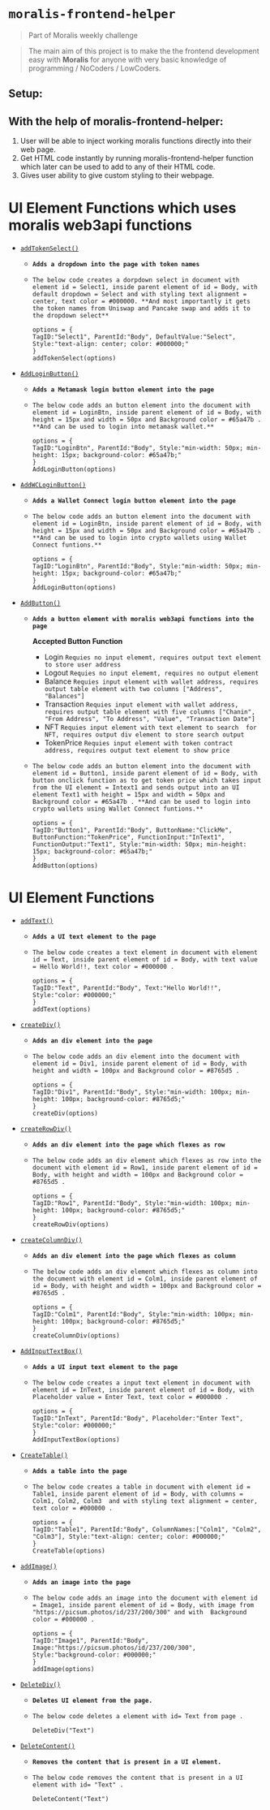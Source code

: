 # `moralis-frontend-helper`
> Part of Moralis weekly challenge 

> The main aim of this project is to make the the frontend development easy with **Moralis** for anyone with very basic knowledge of programming / NoCoders / LowCoders.

## Setup:

## With the help of moralis-frontend-helper:
1. User will be able to inject working moralis functions directly into their web page.  
2. Get HTML code instantly by running moralis-frontend-helper function which later can be used to add to any of their HTML code. 
3. Gives user ability to give custom styling to their webpage.  

# UI Element Functions which uses moralis web3api functions

- [`addTokenSelect()`](#addTokenSelect)
  - **`Adds a dropdown into the page with token names`**
  - `The below code creates a dorpdown select in document with element id = Select1, inside parent element of id = Body, with default dropdown = Select and with styling text alignment = center, text color = #000000. **And most importantly it gets the token names from Uniswap and Pancake swap and adds it to the dropdown select**`
 
    ```
    options = {
    TagID:"Select1", ParentId:"Body", DefaultValue:"Select", Style:"text-align: center; color: #000000;"
    }
    addTokenSelect(options)
    ```

- [`AddLoginButton()`](#AddLoginButton)
  - **`Adds a Metamask login button element into the page`**
  - `The below code adds an button element into the document with element id = LoginBtn, inside parent element of id = Body, with height = 15px and width = 50px and Background color = #65a47b . **And can be used to login into metamask wallet.**`
 
    ```
    options = {
    TagID:"LoginBtn", ParentId:"Body", Style:"min-width: 50px; min-height: 15px; background-color: #65a47b;"
    }
    AddLoginButton(options)
    ```

- [`AddWCLoginButton()`](#AddWCLoginButton)
  - **`Adds a Wallet Connect login button element into the page`**
  - `The below code adds an button element into the document with element id = LoginBtn, inside parent element of id = Body, with height = 15px and width = 50px and Background color = #65a47b . **And can be used to login into crypto wallets using Wallet Connect funtions.**`
 
    ```
    options = {
    TagID:"LoginBtn", ParentId:"Body", Style:"min-width: 50px; min-height: 15px; background-color: #65a47b;"
    }
    AddLoginButton(options)
    ```

- [`AddButton()`](#AddButton)
  - **`Adds a button element with moralis web3api functions into the page`**

    **Accepted Button Function**
    - Login `Requies no input elememt, requires output text element to store user address`
    - Logout `Requies no input elememt, requires no output element`
    - Balance `Requies input element with wallet address, requires output table element with two columns ["Address", "Balances"]`
    - Transaction `Requies input element with wallet address, requires output table element with five columns ["Chanin", "From Address", "To Address", "Value", "Transaction Date"]`
    - NFT `Requies input element with text element to search  for NFT, requires output div element to store search output`
    - TokenPrice `Requies input element with token contract address, requires output text element to show price`
    
  - `The below code adds an button element into the document with element id = Button1, inside parent element of id = Body, with button onclick function as to get token price which takes input from the UI element = Intext1 and sends output into an UI element Text1 with height = 15px and width = 50px and Background color = #65a47b . **And can be used to login into crypto wallets using Wallet Connect funtions.**`
 
    ```
    options = {
    TagID:"Button1", ParentId:"Body", ButtonName:"ClickMe", ButtonFunction:"TokenPrice", FunctionInput:"InText1", FunctionOutput:"Text1", Style:"min-width: 50px; min-height: 15px; background-color: #65a47b;"
    }
    AddButton(options)
    ```


# UI Element Functions
- [`addText()`](#addText)
  - **`Adds a UI text element to the page`**
  - `The below code creates a text element in document with element id = Text, inside parent element of id = Body, with text value = Hello World!!, text color = #000000 .`
 
    ```
    options = {
    TagID:"Text", ParentId:"Body", Text:"Hello World!!", Style:"color: #000000;"
    }
    addText(options)
    ```
    
- [`createDiv()`](#createDiv)
  - **`Adds an div element into the page`**
  - `The below code adds an div element into the document with element id = Div1, inside parent element of id = Body, with height and width = 100px and Background color = #8765d5 .`
 
    ```
    options = {
    TagID:"Div1", ParentId:"Body", Style:"min-width: 100px; min-height: 100px; background-color: #8765d5;"
    }
    createDiv(options)
    ```

- [`createRowDiv()`](#createRowDiv)
  - **`Adds an div element into the page which flexes as row`**
  - `The below code adds an div element which flexes as row into the document with element id = Row1, inside parent element of id = Body, with height and width = 100px and Background color = #8765d5 .`
 
    ```
    options = {
    TagID:"Row1", ParentId:"Body", Style:"min-width: 100px; min-height: 100px; background-color: #8765d5;"
    }
    createRowDiv(options)
    ```

- [`createColumnDiv()`](#createColumnDiv)
  - **`Adds an div element into the page which flexes as column`**
  - `The below code adds an div element which flexes as column into the document with element id = Colm1, inside parent element of id = Body, with height and width = 100px and Background color = #8765d5 .`
 
    ```
    options = {
    TagID:"Colm1", ParentId:"Body", Style:"min-width: 100px; min-height: 100px; background-color: #8765d5;"
    }
    createColumnDiv(options)
    ```

- [`AddInputTextBox()`](#AddInputTextBox)
  - **`Adds a UI input text element to the page`**
  - `The below code creates a input text element in document with element id = InText, inside parent element of id = Body, with Placeholder value = Enter Text, text color = #000000 .`
 
    ```
    options = {
    TagID:"InText", ParentId:"Body", Placeholder:"Enter Text", Style:"color: #000000;"
    }
    AddInputTextBox(options)
    ```
    
- [`CreateTable()`](#CreateTable)
  - **`Adds a table into the page`**
  - `The below code creates a table in document with element id = Table1, inside parent element of id = Body, with columns = Colm1, Colm2, Colm3  and with styling text alignment = center, text color = #000000 .`
 
    ```
    options = {
    TagID:"Table1", ParentId:"Body", ColumnNames:["Colm1", "Colm2", "Colm3"], Style:"text-align: center; color: #000000;"
    }
    CreateTable(options)
    ```

- [`addImage()`](#addImage)
  - **`Adds an image into the page`**
  - `The below code adds an image into the document with element id = Image1, inside parent element of id = Body, with image from "https://picsum.photos/id/237/200/300" and with  Background color = #000000 .`
 
    ```
    options = {
    TagID:"Image1", ParentId:"Body", Image:"https://picsum.photos/id/237/200/300", Style:"background-color: #000000;"
    }
    addImage(options)
    ```

- [`DeleteDiv()`](#DeleteDiv)
  - **`Deletes UI element from the page.`**
  - `The below code deletes a element with id= Text from page .`
 
    ```
    DeleteDiv("Text")
    ```
    
- [`DeleteContent()`](#DeleteContent)
  - **`Removes the content that is present in a UI element.`**
  - `The below code removes the content that is present in a UI element with id= "Text" .`
 
    ```
    DeleteContent("Text")
    ```




